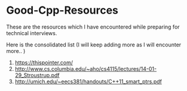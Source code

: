 # Good-Cpp-Resources

These are the resources which I have encountered while preparing for technical interviews. 

Here is the consolidated list (I will keep adding more as I will encounter more.. )

1) https://thispointer.com/
2) http://www.cs.columbia.edu/~aho/cs4115/lectures/14-01-29_Stroustrup.pdf
3) http://umich.edu/~eecs381/handouts/C++11_smart_ptrs.pdf


